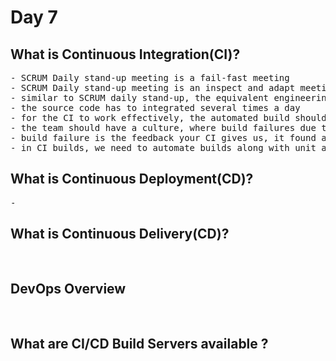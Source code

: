 # Day 7

## What is Continuous Integration(CI)?
<pre>
- SCRUM Daily stand-up meeting is a fail-fast meeting
- SCRUM Daily stand-up meeting is an inspect and adapt meeting
- similar to SCRUM daily stand-up, the equivalent engineering process is the Continuous Integration
- the source code has to integrated several times a day
- for the CI to work effectively, the automated build should involve automated test cases
- the team should have a culture, where build failures due to test case failure are treated as a good thing, and the management appreciates when such builds are broken
- build failure is the feedback your CI gives us, it found a bug during the early stage of development
- in CI builds, we need to automate builds along with unit and integration testing
</pre>

## What is Continuous Deployment(CD)?
<pre>
- 
</pre>

## What is Continuous Delivery(CD)?
<pre>
  
</pre>

## DevOps Overview
<pre>
  
</pre>

## What are CI/CD Build Servers available ?
<pre>
  
</pre>
